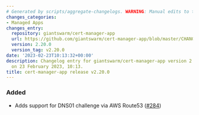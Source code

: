 ```yaml
---
# Generated by scripts/aggregate-changelogs. WARNING: Manual edits to this files will be overwritten.
changes_categories:
- Managed Apps
changes_entry:
  repository: giantswarm/cert-manager-app
  url: https://github.com/giantswarm/cert-manager-app/blob/master/CHANGELOG.md#2200---2023-02-20
  version: 2.20.0
  version_tag: v2.20.0
date: '2023-02-23T10:13:32+00:00'
description: Changelog entry for giantswarm/cert-manager-app version 2.20.0, published
  on 23 February 2023, 10:13.
title: cert-manager-app release v2.20.0
---
```


### Added
- Adds support for DNS01 challenge via AWS Route53 ([#284](https://github.com/giantswarm/cert-manager-app/pull/292))

